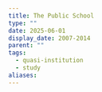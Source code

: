 ```yaml
---
title: The Public School
type: ""
date: 2025-06-01
display_date: 2007-2014
parent: ""
tags:
  - quasi-institution
  - study
aliases:
---
```

